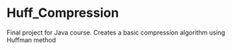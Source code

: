 # Huff_Compression
Final project for Java course. Creates a basic compression algorithm using Huffman method
